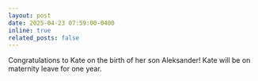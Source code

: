 ```yaml
---
layout: post
date: 2025-04-23 07:59:00-0400
inline: true
related_posts: false
---
```

Congratulations to Kate on the birth of her son Aleksander! Kate will be on maternity leave for one year.